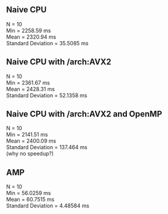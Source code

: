## Naive CPU ##
  N                  = 10  
  Min                = 2258.59 ms  
  Mean               = 2320.94 ms  
  Standard Deviation = 35.5085 ms  

## Naive CPU with /arch:AVX2 ##
  N                  = 10  
  Min                = 2361.67 ms  
  Mean               = 2428.31 ms  
  Standard Deviation = 52.1358 ms  

## Naive CPU with /arch:AVX2 and OpenMP ##
  N                  = 10  
  Min                = 2141.51 ms  
  Mean               = 2400.09 ms  
  Standard Deviation = 137.464 ms  
  (why no speedup?)

## AMP ##
  N                  = 10  
  Min                = 56.0259 ms  
  Mean               = 60.7515 ms  
  Standard Deviation = 4.48584 ms  